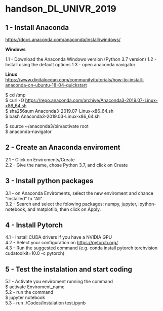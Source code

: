# handson_DL_UNIVR_2019

## 1 - Install Anaconda
https://docs.anaconda.com/anaconda/install/windows/

**Windows**

1.1 - Download the Anaconda Windows version (Python 3.7 version)
1.2 - Install using the default options
1.3 - open anaconda navigator

**Linux**  
https://www.digitalocean.com/community/tutorials/how-to-install-anaconda-on-ubuntu-18-04-quickstart

$ cd /tmp  
$ curl -O https://repo.anaconda.com/archive/Anaconda3-2019.07-Linux-x86_64.sh  
$ sha256sum Anaconda3-2019.07-Linux-x86_64.sh  
$ bash Anaconda3-2019.03-Linux-x86_64.sh 

$ source ~/anaconda3/bin/activate root  
$ anaconda-navigator  

## 2 - Create an Anaconda enviroment

2.1 - Click on Enviroments/Create  
2.2 - Give the name, chose Python 3.7, and click on Create  

## 3 - Install python packages

3.1 - on Anaconda Enviroments, select the new enviroment and chance "Installed" to "All"  
3.2 - Search and select the folowing packages: numpy, jupyter, ipython-notebook, and matplotlib, then click on Apply.

## 4 - Install Pytorch

4.1 - Install CUDA drivers if you have a NVIDIA GPU  
4.2 - Select your configuration on https://pytorch.org/  
4.3 - Run the suggested command (e.g. conda install pytorch torchvision cudatoolkit=10.0 -c pytorch)

## 5 - Test the instalation and start coding

5.1 - Activate you enviroment running the command  
$ activate Enviroment_name  
5.2 - run the command  
$ jupyter notebook  
5.3 - run ./Codes/Instalation test.ipynb



